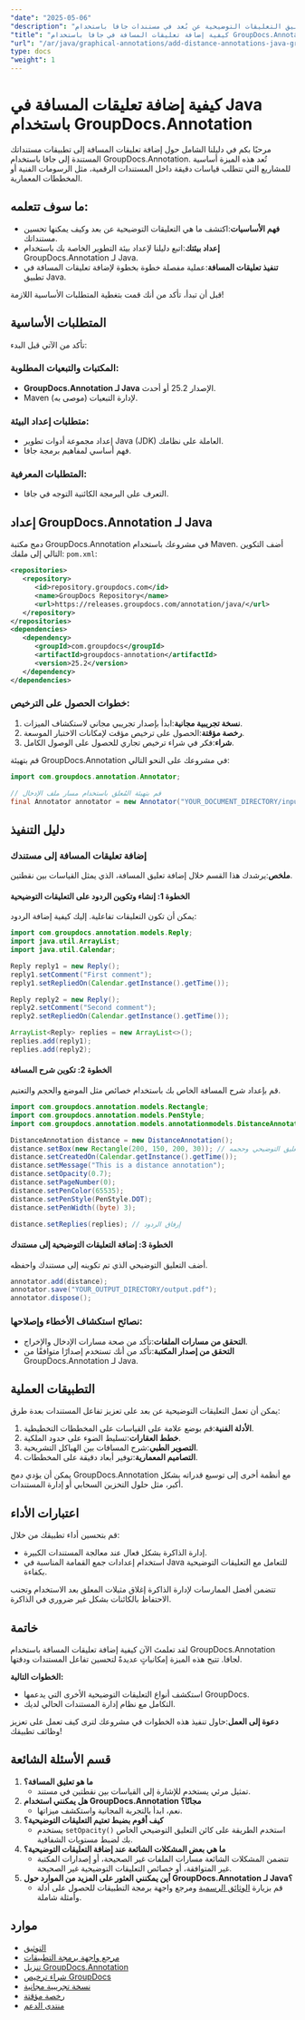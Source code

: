 ```yaml
---
"date": "2025-05-06"
"description": "تعرّف على كيفية تطبيق التعليقات التوضيحية عن بُعد في مستندات جافا باستخدام GroupDocs.Annotation. يغطي هذا الدليل خطوة بخطوة الإعداد والتكوين والتطبيقات العملية."
"title": "كيفية إضافة تعليقات المسافة في جافا باستخدام GroupDocs.Annotation - دليل خطوة بخطوة"
"url": "/ar/java/graphical-annotations/add-distance-annotations-java-groupdocs-annotation/"
type: docs
"weight": 1
---
```


# كيفية إضافة تعليقات المسافة في Java باستخدام GroupDocs.Annotation

مرحبًا بكم في دليلنا الشامل حول إضافة تعليقات المسافة إلى تطبيقات مستنداتك المستندة إلى جافا باستخدام GroupDocs.Annotation. تُعد هذه الميزة أساسية للمشاريع التي تتطلب قياسات دقيقة داخل المستندات الرقمية، مثل الرسومات الفنية أو المخططات المعمارية.

## ما سوف تتعلمه:
- **فهم الأساسيات**:اكتشف ما هي التعليقات التوضيحية عن بعد وكيف يمكنها تحسين مستنداتك.
- **إعداد بيئتك**:اتبع دليلنا لإعداد بيئة التطوير الخاصة بك باستخدام GroupDocs.Annotation لـ Java.
- **تنفيذ تعليقات المسافة**:عملية مفصلة خطوة بخطوة لإضافة تعليقات المسافة في تطبيق Java.

قبل أن تبدأ، تأكد من أنك قمت بتغطية المتطلبات الأساسية اللازمة!

## المتطلبات الأساسية

تأكد من الآتي قبل البدء:
### المكتبات والتبعيات المطلوبة:
- **GroupDocs.Annotation لـ Java** الإصدار 25.2 أو أحدث.
- Maven لإدارة التبعيات (موصى به).

### متطلبات إعداد البيئة:
- إعداد مجموعة أدوات تطوير Java (JDK) العاملة على نظامك.
- فهم أساسي لمفاهيم برمجة جافا.

### المتطلبات المعرفية:
- التعرف على البرمجة الكائنية التوجه في جافا.

## إعداد GroupDocs.Annotation لـ Java

دمج مكتبة GroupDocs.Annotation في مشروعك باستخدام Maven. أضف التكوين التالي إلى ملفك: `pom.xml`:

```xml
<repositories>
   <repository>
      <id>repository.groupdocs.com</id>
      <name>GroupDocs Repository</name>
      <url>https://releases.groupdocs.com/annotation/java/</url>
   </repository>
</repositories>
<dependencies>
   <dependency>
      <groupId>com.groupdocs</groupId>
      <artifactId>groupdocs-annotation</artifactId>
      <version>25.2</version>
   </dependency>
</dependencies>
```

### خطوات الحصول على الترخيص:
1. **نسخة تجريبية مجانية**:ابدأ بإصدار تجريبي مجاني لاستكشاف الميزات.
2. **رخصة مؤقتة**:الحصول على ترخيص مؤقت لإمكانات الاختبار الموسعة.
3. **شراء**:فكر في شراء ترخيص تجاري للحصول على الوصول الكامل.

قم بتهيئة GroupDocs.Annotation في مشروعك على النحو التالي:

```java
import com.groupdocs.annotation.Annotator;

// قم بتهيئة المُعلق باستخدام مسار ملف الإدخال
final Annotator annotator = new Annotator("YOUR_DOCUMENT_DIRECTORY/input.pdf");
```

## دليل التنفيذ

### إضافة تعليقات المسافة إلى مستندك

**ملخص**:يرشدك هذا القسم خلال إضافة تعليق المسافة، الذي يمثل القياسات بين نقطتين.

#### الخطوة 1: إنشاء وتكوين الردود على التعليقات التوضيحية

يمكن أن تكون التعليقات تفاعلية. إليك كيفية إضافة الردود:

```java
import com.groupdocs.annotation.models.Reply;
import java.util.ArrayList;
import java.util.Calendar;

Reply reply1 = new Reply();
reply1.setComment("First comment");
reply1.setRepliedOn(Calendar.getInstance().getTime());

Reply reply2 = new Reply();
reply2.setComment("Second comment");
reply2.setRepliedOn(Calendar.getInstance().getTime());

ArrayList<Reply> replies = new ArrayList<>();
replies.add(reply1);
replies.add(reply2);
```

#### الخطوة 2: تكوين شرح المسافة

قم بإعداد شرح المسافة الخاص بك باستخدام خصائص مثل الموضع والحجم والتعتيم.

```java
import com.groupdocs.annotation.models.Rectangle;
import com.groupdocs.annotation.models.PenStyle;
import com.groupdocs.annotation.models.annotationmodels.DistanceAnnotation;

DistanceAnnotation distance = new DistanceAnnotation();
distance.setBox(new Rectangle(200, 150, 200, 30)); // تعيين موضع التعليق التوضيحي وحجمه
distance.setCreatedOn(Calendar.getInstance().getTime()); 
distance.setMessage("This is a distance annotation");
distance.setOpacity(0.7);
distance.setPageNumber(0); 
distance.setPenColor(65535);
distance.setPenStyle(PenStyle.DOT);
distance.setPenWidth((byte) 3);

distance.setReplies(replies); // إرفاق الردود
```

#### الخطوة 3: إضافة التعليقات التوضيحية إلى مستندك

أضف التعليق التوضيحي الذي تم تكوينه إلى مستندك واحفظه.

```java
annotator.add(distance);
annotator.save("YOUR_OUTPUT_DIRECTORY/output.pdf");
annotator.dispose();
```

### نصائح استكشاف الأخطاء وإصلاحها:
- **التحقق من مسارات الملفات**:تأكد من صحة مسارات الإدخال والإخراج.
- **التحقق من إصدار المكتبة**:تأكد من أنك تستخدم إصدارًا متوافقًا من GroupDocs.Annotation لـ Java.

## التطبيقات العملية

يمكن أن تعمل التعليقات التوضيحية عن بعد على تعزيز تفاعل المستندات بعدة طرق:
1. **الأدلة الفنية**:قم بوضع علامة على القياسات على المخططات التخطيطية.
2. **خطط العقارات**:تسليط الضوء على حدود الملكية.
3. **التصوير الطبي**:شرح المسافات بين الهياكل التشريحية.
4. **التصاميم المعمارية**:توفير أبعاد دقيقة على المخططات.

يمكن أن يؤدي دمج GroupDocs.Annotation مع أنظمة أخرى إلى توسيع قدراته بشكل أكبر، مثل حلول التخزين السحابي أو إدارة المستندات.

## اعتبارات الأداء

قم بتحسين أداء تطبيقك من خلال:
- إدارة الذاكرة بشكل فعال عند معالجة المستندات الكبيرة.
- استخدام إعدادات جمع القمامة المناسبة في Java للتعامل مع التعليقات التوضيحية بكفاءة.

تتضمن أفضل الممارسات لإدارة الذاكرة إغلاق مثيلات المعلق بعد الاستخدام وتجنب الاحتفاظ بالكائنات بشكل غير ضروري في الذاكرة.

## خاتمة

لقد تعلمتَ الآن كيفية إضافة تعليقات المسافة باستخدام GroupDocs.Annotation لجافا. تتيح هذه الميزة إمكانياتٍ عديدةً لتحسين تفاعل المستندات ودقتها.

**الخطوات التالية:**
- استكشف أنواع التعليقات التوضيحية الأخرى التي يدعمها GroupDocs.
- التكامل مع نظام إدارة المستندات الحالي لديك.

**دعوة إلى العمل**:حاول تنفيذ هذه الخطوات في مشروعك لترى كيف تعمل على تعزيز وظائف تطبيقك!

## قسم الأسئلة الشائعة

1. **ما هو تعليق المسافة؟**
   - تمثيل مرئي يستخدم للإشارة إلى القياسات بين نقطتين في مستند.
2. **هل يمكنني استخدام GroupDocs.Annotation مجانًا؟**
   - نعم، ابدأ بالتجربة المجانية واستكشف ميزاتها.
3. **كيف أقوم بضبط تعتيم التعليقات التوضيحية؟**
   - يستخدم `setOpacity()` استخدم الطريقة على كائن التعليق التوضيحي الخاص بك لضبط مستويات الشفافية.
4. **ما هي بعض المشكلات الشائعة عند إضافة التعليقات التوضيحية؟**
   - تتضمن المشكلات الشائعة مسارات الملفات غير الصحيحة، أو إصدارات المكتبة غير المتوافقة، أو خصائص التعليقات التوضيحية غير الصحيحة.
5. **أين يمكنني العثور على المزيد من الموارد حول GroupDocs.Annotation لـ Java؟**
   - قم بزيارة [الوثائق الرسمية](https://docs.groupdocs.com/annotation/java/) ومرجع واجهة برمجة التطبيقات للحصول على أدلة وأمثلة شاملة.

## موارد
- [التوثيق](https://docs.groupdocs.com/annotation/java/)
- [مرجع واجهة برمجة التطبيقات](https://reference.groupdocs.com/annotation/java/)
- [تنزيل GroupDocs.Annotation](https://releases.groupdocs.com/annotation/java/)
- [شراء ترخيص GroupDocs](https://purchase.groupdocs.com/buy)
- [نسخة تجريبية مجانية](https://releases.groupdocs.com/annotation/java/)
- [رخصة مؤقتة](https://purchase.groupdocs.com/temporary-license/)
- [منتدى الدعم](https://forum.groupdocs.com/c/annotation/)